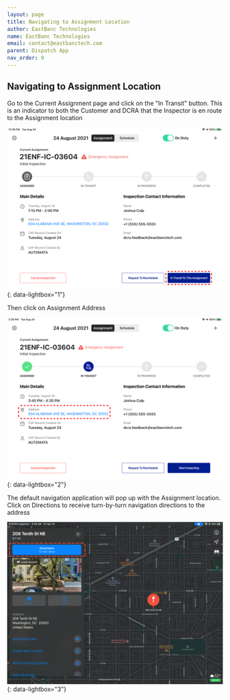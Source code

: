 ```yaml
---
layout: page
title: Navigating to Assignment Location
author: EastBanc Technologies
name: EastBanc Technologies
email: contact@eastbanctech.com
parent: Dispatch App
nav_order: 9
---
```


<section id="navigating-to-assignment-location" markdown="1">

# Navigating to Assignment Location

Go to the Current Assignment page and click on the "In Transit" button. This is an indicator to both the Customer and DCRA that the Inspector is en route to the Assignment location

![navi6 -screenshot](../images/dispatch-app/da-navigation/navigating-to-assignment-location1.png){: data-lightbox="1"}

Then click on Assignment Address

![navi7 -screenshot](../images/dispatch-app/da-navigation/navigating-to-assignment-location2.png){: data-lightbox="2"}

The default navigation application will pop up with the Assignment location. Click on Directions to receive turn-by-turn navigation directions to the address

![navi8 -screenshot](../images/dispatch-app/da-navigation/navigating-to-assignment-location3.png){: data-lightbox="3"}

</section>




